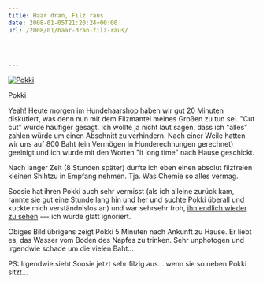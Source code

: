 ```yaml
---
title: Haar dran, Filz raus
date: 2008-01-05T21:20:24+00:00
url: /2008/01/haar-dran-filz-raus/




---
```

<div class="flickr">
  <a href="http://www.flickr.com/photos/schreibblogade/2170975065/" title="Pokki"><img src="//farm3.static.flickr.com/2294/2170975065_bda82db5a6.jpg" alt="Pokki" /></a></p>

  <p>
    Pokki
  </p>
</div>

Yeah! Heute morgen im Hundehaarshop haben wir gut 20 Minuten diskutiert, was denn nun mit dem Filzmantel meines Großen zu tun sei. "Cut cut" wurde häufiger gesagt. Ich wollte ja nicht laut sagen, dass ich "alles" zahlen würde um einen Abschnitt zu verhindern. Nach einer Weile hatten wir uns auf 800 Baht (ein Vermögen in Hunderechnungen gerechnet) geeinigt und ich wurde mit den Worten "it long time" nach Hause geschickt.

Nach langer Zeit (8 Stunden später) durfte ich eben einen absolut filzfreien kleinen Shihtzu in Empfang nehmen. Tja. Was Chemie so alles vermag.

Soosie hat ihren Pokki auch sehr vermisst (als ich alleine zurück kam, rannte sie gut eine Stunde lang hin und her und suchte Pokki überall und kuckte mich verständnislos an) und war sehrsehr froh, [ihn endlich wieder zu sehen][1] --- ich wurde glatt ignoriert.

Obiges Bild übrigens zeigt Pokki 5 Minuten nach Ankunft zu Hause. Er liebt es, das Wasser vom Boden des Napfes zu trinken. Sehr unphotogen und irgendwie schade um die vielen Baht...

PS: Irgendwie sieht Soosie jetzt sehr filzig aus... wenn sie so neben Pokki sitzt...

 [1]: http://www.flickr.com/photos/schreibblogade/2170971493/
